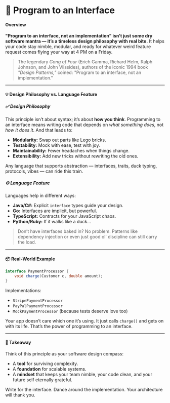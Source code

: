 # 🌟 Program to an Interface


#### Overview

**"Program to an interface, not an implementation" isn’t just some dry software mantra — it’s a timeless design philosophy with real bite.** It helps your code stay nimble, modular, and ready for whatever weird feature request comes flying your way at 4 PM on a Friday.

> The legendary *Gang of Four* (Erich Gamma, Richard Helm, Ralph Johnson, and John Vlissides), authors of the iconic 1994 book *"Design Patterns,"* coined: "Program to an interface, not an implementation."

---

#### 💡 Design Philosophy vs. Language Feature

##### ✅ **Design Philosophy**

This principle isn’t about syntax; it’s about **how you think**. Programming to an interface means writing code that depends on *what something does*, not *how it does it*. And that leads to:

- **Modularity:** Swap out parts like Lego bricks.
- **Testability:** Mock with ease, test with joy.
- **Maintainability:** Fewer headaches when things change.
- **Extensibility:** Add new tricks without rewriting the old ones.

Any language that supports abstraction — interfaces, traits, duck typing, protocols, vibes — can ride this train.

##### ⚙️ **Language Feature**

Languages help in different ways:

- **Java/C#:** Explicit `interface` types guide your design.
- **Go:** Interfaces are implicit, but powerful.
- **TypeScript:** Contracts for your JavaScript chaos.
- **Python/Ruby:** If it walks like a duck...

> Don’t have interfaces baked in? No problem. Patterns like dependency injection or even just good ol’ discipline can still carry the load.

---

#### 📦 Real-World Example

```java
interface PaymentProcessor {
    void charge(Customer c, double amount);
}
```

Implementations:

- `StripePaymentProcessor`
- `PayPalPaymentProcessor`
- `MockPaymentProcessor` (because tests deserve love too)

Your app doesn’t care which one it’s using. It just calls `charge()` and gets on with its life. That’s the power of programming to an interface.

---

#### 🔑 Takeaway

Think of this principle as your software design compass:

- A **tool** for surviving complexity.
- A **foundation** for scalable systems.
- A **mindset** that keeps your team nimble, your code clean, and your future self eternally grateful.

Write for the interface. Dance around the implementation. Your architecture will thank you.

